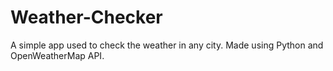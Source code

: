 # Weather-Checker
A simple app used to check the weather in any city. 
Made using Python and OpenWeatherMap API.
